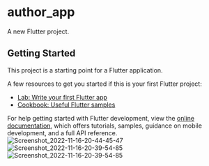 # author_app

A new Flutter project.

## Getting Started

This project is a starting point for a Flutter application.

A few resources to get you started if this is your first Flutter project:

- [Lab: Write your first Flutter app](https://docs.flutter.dev/get-started/codelab)
- [Cookbook: Useful Flutter samples](https://docs.flutter.dev/cookbook)

For help getting started with Flutter development, view the
[online documentation](https://docs.flutter.dev/), which offers tutorials,
samples, guidance on mobile development, and a full API reference.
![Screenshot_2022-11-16-20-44-45-47](https://user-images.githubusercontent.com/111499619/202232362-ca4b0d33-18b0-4c82-800e-2335f9697c1b.png)
![Screenshot_2022-11-16-20-39-54-85](https://user-images.githubusercontent.com/111499619/202232417-f0060151-be66-4e60-aca7-1aadcae70fd3.png)
![Screenshot_2022-11-16-20-39-54-85](https://user-images.githubusercontent.com/111499619/202232478-79b54e10-05af-4fbb-a92d-e8a5633cf52e.png)
